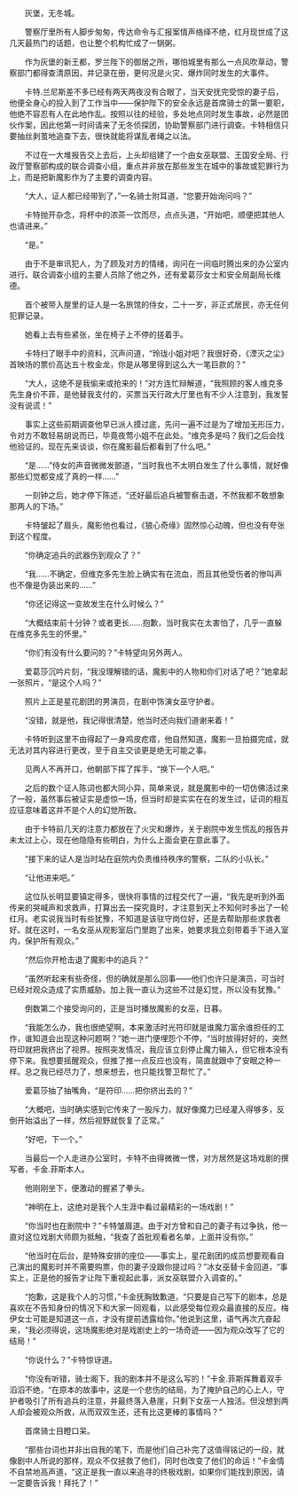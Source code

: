 　　灰堡，无冬城。

　　警察厅里所有人脚步匆匆，传达命令与汇报案情声络绎不绝，红月现世成了这几天最热门的话题，也让整个机构忙成了一锅粥。

　　作为灰堡的新王都，罗兰陛下的御居之所，哪怕城里有那么一点风吹草动，警察部门都得查清原因，并记录在册，更何况是火灾、爆炸同时发生的大事件。

　　卡特.兰尼斯差不多已经有两天两夜没有合眼了，当天安抚完受惊的妻子后，他便全身心的投入到了工作当中——保护陛下的安全永远是首席骑士的第一要职，他绝不容忍有人在此地作乱。按照以往的经验，多处地点同时发生事故，必然是团伙作案，因此他第一时间请来了无冬侦探团，协助警察部门进行调查。卡特相信只要抽丝剥茧地追查下去，很快就能将谋乱者绳之以法。

　　不过在一大堆报告交上去后，上头却组建了一个由女巫联盟、王国安全局、行政厅警察部构成的联合调查小组，重点并非放在那些发生在城中的事故或犯罪行为上，而是把新魔影作为了主要的调查内容。

　　“大人，证人都已经带到了，”一名骑士附耳道，“您要开始询问吗？”

　　卡特抛开杂念，将杯中的浓茶一饮而尽，点点头道，“开始吧，顺便把其他人也请进来。”

　　“是。”

　　由于不是审讯犯人，为了顾及对方的情绪，询问在一间临时腾出来的办公室内进行。联合调查小组的主要人员除了他之外，还有爱葛莎女士和安全局副局长维德。

　　首个被带入屋里的证人是一名旅馆的侍女，二十一岁，非正式居民，亦无任何犯罪记录。

　　她看上去有些紧张，坐在椅子上不停的搓着手。

　　卡特扫了眼手中的资料，沉声问道，“玲珑小姐对吧？我很好奇，《湮灭之尘》首映场的票价高达五十枚金龙，你是从哪里得到这么大一笔巨款的？”

　　“大人，这绝不是我偷来或抢来的！”对方连忙辩解道，“我照顾的客人维克多先生身价不菲，是他替我支付的，买票当天行政大厅里也有不少人注意到，我发誓没有说谎！”

　　事实上这些前期调查他早已派人摸过底，先问一遍不过是为了增加无形压力，令对方不敢轻易胡说而已，毕竟夜莺小姐不在此处。“维克多是吗？我们之后会找他验证的。现在先来谈谈，你在魔影最后都看到了什么吧。”

　　“是……”侍女的声音微微发颤道，“当时我也不太明白发生了什么事情，就好像那些幻觉都变成了真的一样……”

　　一刻钟之后，她才停下陈述，“还好最后追兵被警察击退，不然我都不敢想象那两人的下场。”

　　卡特皱起了眉头，魔影他也看过，《狼心奇缘》固然惊心动魄，但也没有夸张到这个程度。

　　“你确定追兵的武器伤到观众了？”

　　“我……不确定，但维克多先生脸上确实有在流血，而且其他受伤者的惨叫声也不像是伪装出来的……”

　　“你还记得这一变故发生在什么时候么？”

　　“大概结束前十分钟？或者更长……抱歉，当时我实在太害怕了，几乎一直躲在维克多先生的怀里。”

　　“你们有没有什么要问的？”卡特望向另外两人。

　　爱葛莎沉吟片刻，“我没理解错的话，魔影中的人物和你们对话了吧？”她拿起一张照片，“是这个人吗？”

　　照片上正是星花剧团的男演员，在剧中饰演女巫守护者。

　　“没错，就是他，我记得很清楚，他当时还向我们道谢来着！”

　　卡特听到这里不由得起了一身鸡皮疙瘩，他自然知道，魔影一旦拍摄完成，就无法对其内容进行更改，至于自主交谈更是绝无可能之事。

　　见两人不再开口，他朝部下挥了挥手，“换下一个人吧。”

　　之后的数个证人陈词也都大同小异，简单来说，就是魔影中的一切仿佛活过来了一般，虽然事后被证实是虚惊一场，但当时却是实实在在的发生过，证词的相互应征意味着这并不是个人的幻觉所致。

　　由于卡特前几天的注意力都放在了火灾和爆炸，关于剧院中发生慌乱的报告并未太过上心，现在他隐隐有些明白，为什么上面会更在意此事了。

　　“接下来的证人是当时站在庭院内负责维持秩序的警察，二队的小队长。”

　　“让他进来吧。”

　　这位队长明显要镇定得多，很快将事情的过程交代了一遍，“我先是听到外面传来的哭喊声和求救声，打算出去一探究竟时，才注意到天上不知何时多出了一轮红月。老实说我当时有些犹豫，不知道是该驻守岗位好，还是去帮助那些求救者好。就在这时，一名女巫从观影室后门里跑了出来，她要求我立刻带着手下进入室内，保护所有观众。”

　　“然后你开枪击退了魔影中的追兵？”

　　“虽然听起来有些奇怪，但的确就是那么回事——他们也许只是演员，可当时已经对观众造成了实质威胁。加上我一直认为这些不过是幻觉，所以没有犹豫。”

　　倒数第二个接受询问的，正是当时播放魔影的女巫，日暮。

　　“我能怎么办，我也很绝望啊，本来激活时光符印就是谁魔力富余谁担任的工作，谁知道会出现这种问题啊？”她一进门便埋怨个不停，“当时放得好好的，突然符印就把我挤出了视界。按照突发情况，我应该立刻停止魔力输入，但它根本没有停下来。我想要摇醒观众，但推了推一点反应也没有，简直就跟中了安眠之种一样。总之我已经尽力了，想来想去，也只能找警卫帮忙了。”

　　爱葛莎抽了抽嘴角，“是符印……把你挤出去的？”

　　“大概吧，当时确实感到它传来了一股斥力，就好像魔力已经灌入得够多，反倒开始溢出了一样，然后视野就恢复了正常。”

　　“好吧，下一个。”

　　当最后一个人走进办公室时，卡特不由得微微一愣，对方居然是这场戏剧的撰写者，卡金.菲斯本人。

　　他刚刚坐下，便激动的握紧了拳头。

　　“神明在上，这绝对是我个人生涯中看过最精彩的一场戏剧！”

　　“你当时也在剧院中？”卡特皱眉道。由于对方曾和自己的妻子有过争执，他一直对这位戏剧大师颇为抵触，“我查了首批观看者名单，上面并没有你。”

　　“他当时在后台，是特殊安排的座位——事实上，星花剧团的成员想要观看自己演出的魔影时并不需要购票，你的妻子没跟你提过吗？”冰女巫替卡金回道，“事实上，正是他的报告才让陛下重视起此事，派女巫联盟介入调查的。”

　　“抱歉，这是我个人的习惯，”卡金抚胸致歉道，“只要是自己写下的剧本，总是喜欢在不告知身份的情况下和大家一同观看，以此感受每位观众最直接的反应。梅伊女士可能是知道这一点，才没有提前透露给你。”他说到这里，语气再次亢奋起来，“我必须得说，这场魔影绝对是戏剧史上的一场奇迹——因为观众改写了它的结局！”

　　“你说什么？”卡特惊讶道。

　　“你没有听错，骑士阁下，我的剧本并不是这么写的！”卡金.菲斯挥舞着双手滔滔不绝，“在原本的故事中，这是一个悲伤的结局，为了掩护自己的心上人，守护者吸引了所有追兵的注意，并最终落入悬崖，只剩下女巫一人独活。但没想到两人却会被观众所救，从而双双生还，还有比这更棒的事情吗？”

　　首席骑士目瞪口呆。

　　“那些台词也并非出自我的笔下，而是他们自己补完了这值得铭记的一段，就像剧中人所说的那样，观众不仅拯救了他们，同时也改变了他们的命运！”卡金情不自禁地高声道，“这正是我一直以来追寻的终极戏剧，如果你们能找到原因，请一定要告诉我！拜托了！”
